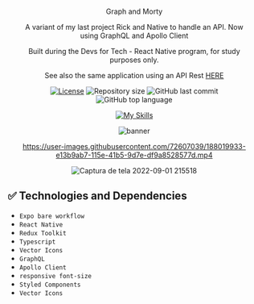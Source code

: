

<div align="center" style="margin: 20px; text-align: center">
<p> Graph and Morty</p>
<p>A variant of my last project Rick and Native to handle an API. Now using GraphQL and Apollo Client</p>
<p>Built during the Devs for Tech - React Native program, for study purposes only.



<p>See also the same application using an API Rest
<a href="https://github.com/BinaryLeo/rick_and_native">HERE</a>
</p>  
 
  [![License](http://img.shields.io/:license-mit-blue.svg?style=flat-square)](https:/github.com/BinaryLeo//graphql_and_morty/blob/main/LICENSE)
  <img alt="Repository size" src="https://img.shields.io/github/repo-size/BinaryLeo/graphql_and_morty?color=blue">
  ![GitHub last commit](https://img.shields.io/github/last-commit/BinaryLeo/graphql_and_morty?style=flat-square)
  ![GitHub top language](https://img.shields.io/github/languages/top/BinaryLeo/graphql_and_morty?style=flat-square)
  

[![My Skills](https://skillicons.dev/icons?i=react,ts,graphql,vscode,styledcomponents,redux,&perline=6)](https://github.com/BinaryLeo)
 


![banner](https://user-images.githubusercontent.com/72607039/187924083-1c67ed4e-35f0-4a1c-b256-260625e0a0a2.png)




https://user-images.githubusercontent.com/72607039/188019933-e13b9ab7-115e-41b5-9d7e-df9a8528577d.mp4



![Captura de tela 2022-09-01 215518](https://user-images.githubusercontent.com/72607039/188019940-fd8e8dd5-9a47-49e4-a07f-a429c3455dfe.png)





  
</div>

## ✅ Technologies and Dependencies
- ``Expo bare workflow``
- ``React Native``
- ``Redux Toolkit``
- ``Typescript``
- ``Vector Icons``  
- ``GraphQL``
- ``Apollo Client``  
- ``responsive font-size`` 
- ``Styled Components``
- ``Vector Icons``

